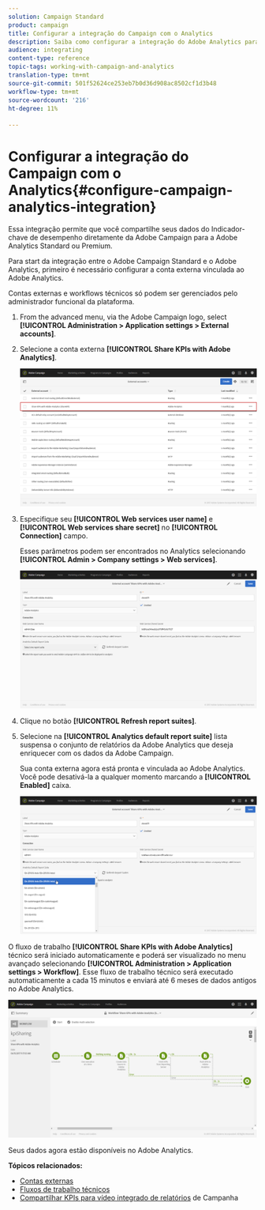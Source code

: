 ```yaml
---
solution: Campaign Standard
product: campaign
title: Configurar a integração do Campaign com o Analytics
description: Saiba como configurar a integração do Adobe Analytics para o start que mede o sucesso de seus delivery de email.
audience: integrating
content-type: reference
topic-tags: working-with-campaign-and-analytics
translation-type: tm+mt
source-git-commit: 501f52624ce253eb7b0d36d908ac8502cf1d3b48
workflow-type: tm+mt
source-wordcount: '216'
ht-degree: 11%

---
```



# Configurar a integração do Campaign com o Analytics{#configure-campaign-analytics-integration}

Essa integração permite que você compartilhe seus dados do Indicador-chave de desempenho diretamente da Adobe Campaign para a Adobe Analytics Standard ou Premium.

Para start da integração entre o Adobe Campaign Standard e o Adobe Analytics, primeiro é necessário configurar a conta externa vinculada ao Adobe Analytics.

Contas externas e workflows técnicos só podem ser gerenciados pelo administrador funcional da plataforma.

1. From the advanced menu, via the Adobe Campaign logo, select **[!UICONTROL Administration > Application settings > External accounts]**.
1. Selecione a conta externa **[!UICONTROL Share KPIs with Adobe Analytics]**.

   ![](assets/analytics_2.png)

1. Especifique seu **[!UICONTROL Web services user name]** e **[!UICONTROL Web services share secret]** no **[!UICONTROL Connection]** campo.

   Esses parâmetros podem ser encontrados no Analytics selecionando **[!UICONTROL Admin > Company settings > Web services]**.

   ![](assets/analytics_1.png)

1. Clique no botão **[!UICONTROL Refresh report suites]**.
1. Selecione na **[!UICONTROL Analytics default report suite]** lista suspensa o conjunto de relatórios da Adobe Analytics que deseja enriquecer com os dados da Adobe Campaign.

   Sua conta externa agora está pronta e vinculada ao Adobe Analytics. Você pode desativá-la a qualquer momento marcando a **[!UICONTROL Enabled]** caixa.

   ![](assets/analytics.png)

O fluxo de trabalho **[!UICONTROL Share KPIs with Adobe Analytics]** técnico será iniciado automaticamente e poderá ser visualizado no menu avançado selecionando **[!UICONTROL Administration > Application settings > Workflow]**. Esse fluxo de trabalho técnico será executado automaticamente a cada 15 minutos e enviará até 6 meses de dados antigos no Adobe Analytics.

![](assets/analytics_3.png)

Seus dados agora estão disponíveis no Adobe Analytics.

**Tópicos relacionados:**

* [Contas externas](../../administration/using/external-accounts.md)
* [Fluxos de trabalho técnicos](../../administration/using/technical-workflows.md)
* [Compartilhar KPIs para vídeo integrado de relatórios](https://helpx.adobe.com/marketing-cloud/how-to/email-marketing.html) de Campanha

